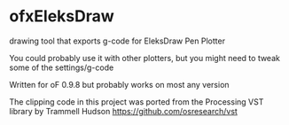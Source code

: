 # ofxEleksDraw
drawing tool that exports g-code for EleksDraw Pen Plotter

You could probably use it with other plotters, but you might need to tweak some of the settings/g-code

Written for oF 0.9.8 but probably works on most any version

The clipping code in this project was ported from the Processing VST library by Trammell Hudson
https://github.com/osresearch/vst